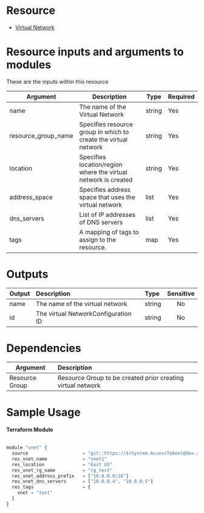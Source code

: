 # Resource
- [ Virtual Network ](https://registry.terraform.io/providers/hashicorp/azurerm/2.62.0/docs/resources/virtual_network)

# Resource inputs and arguments to modules
These are the inputs within this resource

| Argument            | Description                                                         | Type      | Required |
| --------------------| --------------------------------------------------------------------| ----------|----------|
| name                | The name of the Virtual Network                                     | string    | Yes |
| resource_group_name | Specifies resource group in which to create the virtual network     | string    | Yes |
| location            | Specifies location/region where the virtual network is created      | string    | Yes |
| address_space       | Specifies address space that uses the virtual network               | list      | Yes |
| dns_servers         | List of IP addresses of DNS servers                                 | list      | Yes |
| tags                | A mapping of tags to assign to the resource.                        | map       | Yes |

# Outputs

| Output | Description | Type | Sensitive |
| --------- |:---------| :----------|:---------:|
| name   | The name of the virtual network  | string    | No |
| id   | The virtual NetworkConfiguration ID  | string    | No |

# Dependencies
| Argument | Description
| --------- |:---------|
| Resource Group | Resource Group to be created prior creating virtual network  |

# Sample Usage
#### Terraform Module
```js

module "vnet" {
  source                    = "git::https://$(System.AccessToken)@dev.azure.com/HPE-MVC/Azure-MVC/_git/atomic-code//vnet"
  res_vnet_name             = "vnet1"
  res_location              = "East US"
  res_vnet_rg_name          = "rg_test"
  res_vnet_address_prefix   = ["10.0.0.0/16"]
  res_vnet_dns_servers      = ["10.0.0.4", "10.0.0.5"]
  res_tags                  = {
    vnet = "test"
  }
}
